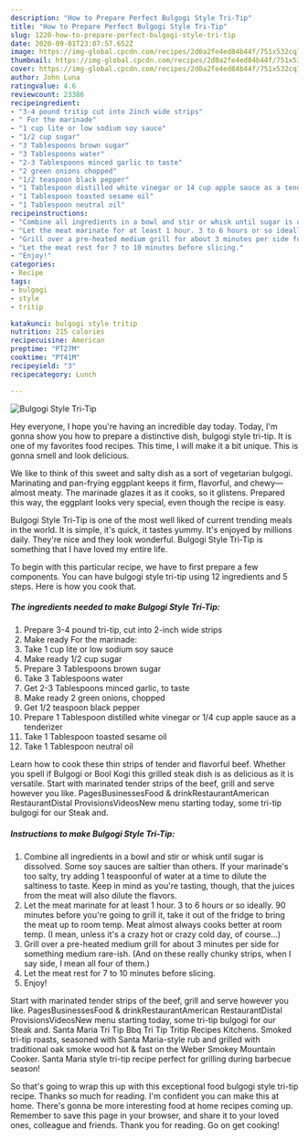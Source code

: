 ```yaml
---
description: "How to Prepare Perfect Bulgogi Style Tri-Tip"
title: "How to Prepare Perfect Bulgogi Style Tri-Tip"
slug: 1220-how-to-prepare-perfect-bulgogi-style-tri-tip
date: 2020-09-01T23:07:57.652Z
image: https://img-global.cpcdn.com/recipes/2d0a2fe4ed84b44f/751x532cq70/bulgogi-style-tri-tip-recipe-main-photo.jpg
thumbnail: https://img-global.cpcdn.com/recipes/2d0a2fe4ed84b44f/751x532cq70/bulgogi-style-tri-tip-recipe-main-photo.jpg
cover: https://img-global.cpcdn.com/recipes/2d0a2fe4ed84b44f/751x532cq70/bulgogi-style-tri-tip-recipe-main-photo.jpg
author: John Luna
ratingvalue: 4.6
reviewcount: 23386
recipeingredient:
- "3-4 pound tritip cut into 2inch wide strips"
- " For the marinade"
- "1 cup lite or low sodium soy sauce"
- "1/2 cup sugar"
- "3 Tablespoons brown sugar"
- "3 Tablespoons water"
- "2-3 Tablespoons minced garlic to taste"
- "2 green onions chopped"
- "1/2 teaspoon black pepper"
- "1 Tablespoon distilled white vinegar or 14 cup apple sauce as a tenderizer"
- "1 Tablespoon toasted sesame oil"
- "1 Tablespoon neutral oil"
recipeinstructions:
- "Combine all ingredients in a bowl and stir or whisk until sugar is dissolved. Some soy sauces are saltier than others. If your marinade&#39;s too salty, try adding 1 teaspoonful of water at a time to dilute the saltiness to taste. Keep in mind as you&#39;re tasting, though, that the juices from the meat will also dilute the flavors."
- "Let the meat marinate for at least 1 hour. 3 to 6 hours or so ideally. 90 minutes before you&#39;re going to grill it, take it out of the fridge to bring the meat up to room temp. Meat almost always cooks better at room temp. (I mean, unless it&#39;s a crazy hot or crazy cold day, of course...)"
- "Grill over a pre-heated medium grill for about 3 minutes per side for something medium rare-ish. (And on these really chunky strips, when I say side, I mean all four of them.)"
- "Let the meat rest for 7 to 10 minutes before slicing."
- "Enjoy!"
categories:
- Recipe
tags:
- bulgogi
- style
- tritip

katakunci: bulgogi style tritip 
nutrition: 215 calories
recipecuisine: American
preptime: "PT27M"
cooktime: "PT41M"
recipeyield: "3"
recipecategory: Lunch

---
```



![Bulgogi Style Tri-Tip](https://img-global.cpcdn.com/recipes/2d0a2fe4ed84b44f/751x532cq70/bulgogi-style-tri-tip-recipe-main-photo.jpg)

Hey everyone, I hope you're having an incredible day today. Today, I'm gonna show you how to prepare a distinctive dish, bulgogi style tri-tip. It is one of my favorites food recipes. This time, I will make it a bit unique. This is gonna smell and look delicious.

We like to think of this sweet and salty dish as a sort of vegetarian bulgogi. Marinating and pan-frying eggplant keeps it firm, flavorful, and chewy—almost meaty. The marinade glazes it as it cooks, so it glistens. Prepared this way, the eggplant looks very special, even though the recipe is easy.

Bulgogi Style Tri-Tip is one of the most well liked of current trending meals in the world. It is simple, it's quick, it tastes yummy. It's enjoyed by millions daily. They're nice and they look wonderful. Bulgogi Style Tri-Tip is something that I have loved my entire life.


To begin with this particular recipe, we have to first prepare a few components. You can have bulgogi style tri-tip using 12 ingredients and 5 steps. Here is how you cook that.

<!--inarticleads1-->

##### The ingredients needed to make Bulgogi Style Tri-Tip:

1. Prepare 3-4 pound tri-tip, cut into 2-inch wide strips
1. Make ready  For the marinade:
1. Take 1 cup lite or low sodium soy sauce
1. Make ready 1/2 cup sugar
1. Prepare 3 Tablespoons brown sugar
1. Take 3 Tablespoons water
1. Get 2-3 Tablespoons minced garlic, to taste
1. Make ready 2 green onions, chopped
1. Get 1/2 teaspoon black pepper
1. Prepare 1 Tablespoon distilled white vinegar or 1/4 cup apple sauce as a tenderizer
1. Take 1 Tablespoon toasted sesame oil
1. Take 1 Tablespoon neutral oil


Learn how to cook these thin strips of tender and flavorful beef. Whether you spell if Bulgogi or Bool Kogi this grilled steak dish is as delicious as it is versatile. Start with marinated tender strips of the beef, grill and serve however you like. PagesBusinessesFood &amp; drinkRestaurantAmerican RestaurantDistal ProvisionsVideosNew menu starting today, some tri-tip bulgogi for our Steak and. 

<!--inarticleads2-->

##### Instructions to make Bulgogi Style Tri-Tip:

1. Combine all ingredients in a bowl and stir or whisk until sugar is dissolved. Some soy sauces are saltier than others. If your marinade&#39;s too salty, try adding 1 teaspoonful of water at a time to dilute the saltiness to taste. Keep in mind as you&#39;re tasting, though, that the juices from the meat will also dilute the flavors.
1. Let the meat marinate for at least 1 hour. 3 to 6 hours or so ideally. 90 minutes before you&#39;re going to grill it, take it out of the fridge to bring the meat up to room temp. Meat almost always cooks better at room temp. (I mean, unless it&#39;s a crazy hot or crazy cold day, of course...)
1. Grill over a pre-heated medium grill for about 3 minutes per side for something medium rare-ish. (And on these really chunky strips, when I say side, I mean all four of them.)
1. Let the meat rest for 7 to 10 minutes before slicing.
1. Enjoy!


Start with marinated tender strips of the beef, grill and serve however you like. PagesBusinessesFood &amp; drinkRestaurantAmerican RestaurantDistal ProvisionsVideosNew menu starting today, some tri-tip bulgogi for our Steak and. Santa Maria Tri Tip Bbq Tri Tip Tritip Recipes Kitchens. Smoked tri-tip roasts, seasoned with Santa Maria-style rub and grilled with traditional oak smoke wood hot &amp; fast on the Weber Smokey Mountain Cooker. Santa Maria style tri-tip recipe perfect for grilling during barbecue season! 

So that's going to wrap this up with this exceptional food bulgogi style tri-tip recipe. Thanks so much for reading. I'm confident you can make this at home. There's gonna be more interesting food at home recipes coming up. Remember to save this page in your browser, and share it to your loved ones, colleague and friends. Thank you for reading. Go on get cooking!
